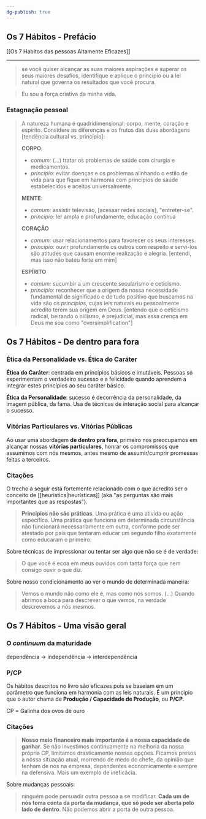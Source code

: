 ```yaml
---
dg-publish: true
---
```

## Os 7 Hábitos - Prefácio


[[Os 7 Habitos das pessoas Altamente Eficazes]]

---

> se você quiser alcançar as suas maiores aspirações e superar os seus maiores desafios, identifique e aplique o princípio ou a lei natural que governa os resultados que você procura.

> Eu sou a força criativa da minha vida.

### Estagnação pessoal

> A natureza humana é quadridimensional: corpo, mente, coração e espírito. Considere as diferenças e os frutos das duas abordagens \[tendência cultural vs. princípio]:
> 
> **CORPO**:
> 
> - _comum:_ (...) tratar os problemas de saúde com cirurgia e medicamentos.
> - _princípio:_ evitar doenças e os problemas alinhando o estilo de vida para que fique em harmonia com princípios de saúde estabelecidos e aceitos universalmente.
> 
> **MENTE**:
> 
> - _comum:_ assistir televisão, \[acessar redes sociais], "entreter-se".
> - _princípio:_ ler ampla e profundamente, educação contínua
> 
> **CORAÇÃO**
> 
> - _comum:_ usar relacionamentos para favorecer os seus interesses.
> - _princípio:_ ouvir profundamente os outros com respeito e servi-los são atitudes que causam enorme realização e alegria. \[entendi, mas isso não bateu forte em mim]
> 
> **ESPÍRITO**
> 
> - _comum:_ sucumbir a um crescente secularismo e ceticismo.
> - _princípio:_ reconhecer que a origem da nossa necessidade fundamental de significado e de tudo positivo que buscamos na vida são os *princípios*, cujas leis naturais eu pessoalmente acredito terem sua origem em Deus. \[entendo que o ceticismo radical, beirando o niilismo, é prejudicial, mas essa crença em Deus me soa como "oversimplification"]
  

## Os 7 Hábitos - De dentro para fora

### Ética da Personalidade vs. Ética do Caráter

**Ética do Caráter**: centrada em princípios básicos e imutáveis. Pessoas só experimentam o verdadeiro sucesso e a felicidade quando aprendem a integrar estes princípios ao seu caráter básico.

**Ética da Personalidade**: sucesso é decorrência da personalidade, da imagem pública, da fama. Usa de técnicas de interação social para alcançar o sucesso. 

### Vitórias Particulares vs. Vitórias Públicas

Ao usar uma abordagem **de dentro pra fora**, primeiro nos preocupamos em alcançar nossas **vitórias particulares**, honrar os compromissos que assumimos com nós mesmos, antes mesmo de assumir/cumprir promessas feitas a terceiros.


### Citações

O trecho a seguir está fortemente relacionado com o que acredito ser o conceito de [[heuristics|heurísticas]] (aka "as perguntas são mais importantes que as respostas").

> **Princípios não são práticas**. Uma prática é uma ativida ou ação específica. Uma prática que funciona em determinada circunstância não funcionará necessariamente em outra, conforme pode ser atestado por pais que tentaram educar um segundo filho exatamente como educaram o primeiro.

Sobre técnicas de impressionar ou tentar ser algo que não se é de verdade:

> O que você é ecoa em meus ouvidos com tanta força que nem consigo ouvir o que diz.

Sobre nosso condicionamento ao ver o mundo de determinada maneira:

> Vemos o mundo não como ele é, mas como nós somos. (...)
> Quando abrimos a boca para descrever o que vemos, na verdade descrevemos a nós mesmos.




## Os 7 Hábitos - Uma visão geral

### O *continuum* da maturidade

dependência -> independência -> interdependência

### P/CP

Os hábitos descritos no livro são eficazes pois se baseiam em um parâmetro que funciona em harmonia com as leis naturais. É um princípio que o autor chama de **Produção / Capacidade de Produção**, ou **P/CP**.

CP = Galinha dos ovos de ouro

### Citações

> **Nosso meio financeiro mais importante é a nossa capacidade de ganhar**. Se não investimos continuamente na melhoria da nossa própria CP, limitamos drasticamente nossas opções. Ficamos presos à nossa situação atual, morrendo de medo do chefe, da opinião que tenham de nós na empresa, dependentes economicamente e sempre na defensiva. Mais um exemplo de ineficácia.

Sobre mudanças pessoais:

> ninguém pode persuadir outra pessoa a se modificar. **Cada um de nós toma conta da porta da mudança, que só pode ser aberta pelo lado de dentro**. Não podemos abrir a porta de outra pessoa.
